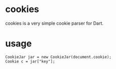 cookies
=======

cookies is a very simple cookie parser for Dart.

usage
=====

    CookieJar jar = new CookieJar(document.cookie);
	Cookie c = jar["key"];
